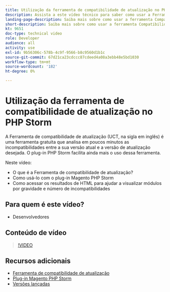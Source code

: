 ```yaml
---
title: Utilização da ferramenta de compatibilidade de atualização no PHP Storm
description: Assista a este vídeo técnico para saber como usar a Ferramenta de compatibilidade de atualização com o plug-in PHP Storm.
landing-page-description: Saiba mais sobre como usar a ferramenta Compatibilidade de atualização com o plug-in PHP Storm que facilita a identificação e o tratamento de incompatibilidades.
short-description: Saiba mais sobre como usar a ferramenta Compatibilidade de atualização com o plug-in PHP Storm que facilita a identificação e o tratamento de incompatibilidades.
kt: 9651
doc-type: technical video
role: Developer
audience: all
activity: use
exl-id: 9b56306c-578b-4c9f-9566-b8c9560d1b1c
source-git-commit: 67d21ca23cdccc87cdeed4a08a3ebb48e5bd1030
workflow-type: tm+mt
source-wordcount: '182'
ht-degree: 0%

---
```


# Utilização da ferramenta de compatibilidade de atualização no PHP Storm

A Ferramenta de compatibilidade de atualização (UCT, na sigla em inglês) é uma ferramenta gratuita que analisa em poucos minutos as incompatibilidades entre a sua versão atual e a versão de atualização desejada. O plug-in PHP Storm facilita ainda mais o uso dessa ferramenta.

Neste vídeo:

- O que é a Ferramenta de compatibilidade de atualização?
- Como usá-lo com o plug-in Magento PHP Storm
- Como acessar os resultados de HTML para ajudar a visualizar módulos por gravidade e número de incompatibilidades

## Para quem é este vídeo?

- Desenvolvedores

## Conteúdo de vídeo

>[!VIDEO](https://video.tv.adobe.com/v/340150?quality=12&learn=on)

## Recursos adicionais

- [Ferramenta de compatibilidade de atualização](https://experienceleague.adobe.com/docs/commerce-operations/upgrade-guide/upgrade-compatibility-tool/overview.html)
- [Plug-in Magento PHP Storm](https://plugins.jetbrains.com/plugin/8024-magento-phpstorm)
- [Versões lançadas](https://experienceleague.adobe.com/docs/commerce-operations/release/versions.html)

